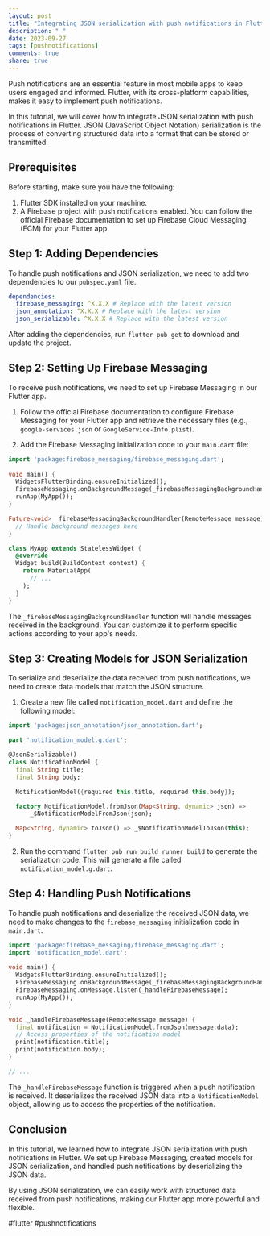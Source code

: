 ```yaml
---
layout: post
title: "Integrating JSON serialization with push notifications in Flutter"
description: " "
date: 2023-09-27
tags: [pushnotifications]
comments: true
share: true
---
```


Push notifications are an essential feature in most mobile apps to keep users engaged and informed. Flutter, with its cross-platform capabilities, makes it easy to implement push notifications.

In this tutorial, we will cover how to integrate JSON serialization with push notifications in Flutter. JSON (JavaScript Object Notation) serialization is the process of converting structured data into a format that can be stored or transmitted.

## Prerequisites

Before starting, make sure you have the following:

1. Flutter SDK installed on your machine.
2. A Firebase project with push notifications enabled. You can follow the official Firebase documentation to set up Firebase Cloud Messaging (FCM) for your Flutter app.

## Step 1: Adding Dependencies

To handle push notifications and JSON serialization, we need to add two dependencies to our `pubspec.yaml` file.

```yaml
dependencies:
  firebase_messaging: ^X.X.X # Replace with the latest version
  json_annotation: ^X.X.X # Replace with the latest version
  json_serializable: ^X.X.X # Replace with the latest version
```

After adding the dependencies, run `flutter pub get` to download and update the project.

## Step 2: Setting Up Firebase Messaging

To receive push notifications, we need to set up Firebase Messaging in our Flutter app.

1. Follow the official Firebase documentation to configure Firebase Messaging for your Flutter app and retrieve the necessary files (e.g., `google-services.json` or `GoogleService-Info.plist`).

2. Add the Firebase Messaging initialization code to your `main.dart` file:

```dart
import 'package:firebase_messaging/firebase_messaging.dart';
  
void main() {
  WidgetsFlutterBinding.ensureInitialized();
  FirebaseMessaging.onBackgroundMessage(_firebaseMessagingBackgroundHandler);
  runApp(MyApp());
}

Future<void> _firebaseMessagingBackgroundHandler(RemoteMessage message) async {
  // Handle background messages here
}

class MyApp extends StatelessWidget {
  @override
  Widget build(BuildContext context) {
    return MaterialApp(
      // ...
    );
  }
}
```

The `_firebaseMessagingBackgroundHandler` function will handle messages received in the background. You can customize it to perform specific actions according to your app's needs.

## Step 3: Creating Models for JSON Serialization

To serialize and deserialize the data received from push notifications, we need to create data models that match the JSON structure.

1. Create a new file called `notification_model.dart` and define the following model:

```dart
import 'package:json_annotation/json_annotation.dart';

part 'notification_model.g.dart';

@JsonSerializable()
class NotificationModel {
  final String title;
  final String body;

  NotificationModel({required this.title, required this.body});

  factory NotificationModel.fromJson(Map<String, dynamic> json) =>
      _$NotificationModelFromJson(json);

  Map<String, dynamic> toJson() => _$NotificationModelToJson(this);
}
```

2. Run the command `flutter pub run build_runner build` to generate the serialization code. This will generate a file called `notification_model.g.dart`.

## Step 4: Handling Push Notifications

To handle push notifications and deserialize the received JSON data, we need to make changes to the `firebase_messaging` initialization code in `main.dart`.

```dart
import 'package:firebase_messaging/firebase_messaging.dart';
import 'notification_model.dart';
  
void main() {
  WidgetsFlutterBinding.ensureInitialized();
  FirebaseMessaging.onBackgroundMessage(_firebaseMessagingBackgroundHandler);
  FirebaseMessaging.onMessage.listen(_handleFirebaseMessage);
  runApp(MyApp());
}

void _handleFirebaseMessage(RemoteMessage message) {
  final notification = NotificationModel.fromJson(message.data);
  // Access properties of the notification model
  print(notification.title);
  print(notification.body);
}

// ...
```

The `_handleFirebaseMessage` function is triggered when a push notification is received. It deserializes the received JSON data into a `NotificationModel` object, allowing us to access the properties of the notification.

## Conclusion

In this tutorial, we learned how to integrate JSON serialization with push notifications in Flutter. We set up Firebase Messaging, created models for JSON serialization, and handled push notifications by deserializing the JSON data.

By using JSON serialization, we can easily work with structured data received from push notifications, making our Flutter app more powerful and flexible.

#flutter #pushnotifications